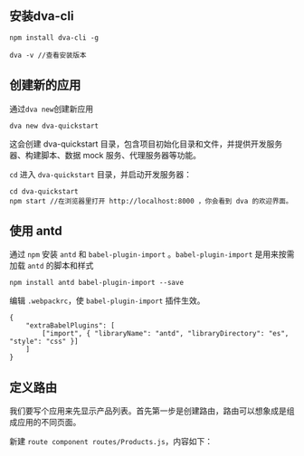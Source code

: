 ## 安装dva-cli

	npm install dva-cli -g

	dva -v //查看安装版本

## 创建新的应用
通过`dva new`创建新应用

	dva new dva-quickstart

这会创建 dva-quickstart 目录，包含项目初始化目录和文件，并提供开发服务器、构建脚本、数据 mock 服务、代理服务器等功能。

`cd` 进入 `dva-quickstart` 目录，并启动开发服务器：

	cd dva-quickstart
	npm start //在浏览器里打开 http://localhost:8000 ，你会看到 dva 的欢迎界面。

## 使用 antd
通过 `npm` 安装 `antd` 和 `babel-plugin-import` 。`babel-plugin-import` 是用来按需加载 `antd` 的脚本和样式

	npm install antd babel-plugin-import --save

编辑 `.webpackrc`，使 `babel-plugin-import` 插件生效。

	{
	    "extraBabelPlugins": [
	        ["import", { "libraryName": "antd", "libraryDirectory": "es", "style": "css" }]
	    ]
	}

## 定义路由

我们要写个应用来先显示产品列表。首先第一步是创建路由，路由可以想象成是组成应用的不同页面。

新建 `route component routes/Products.js`，内容如下：
